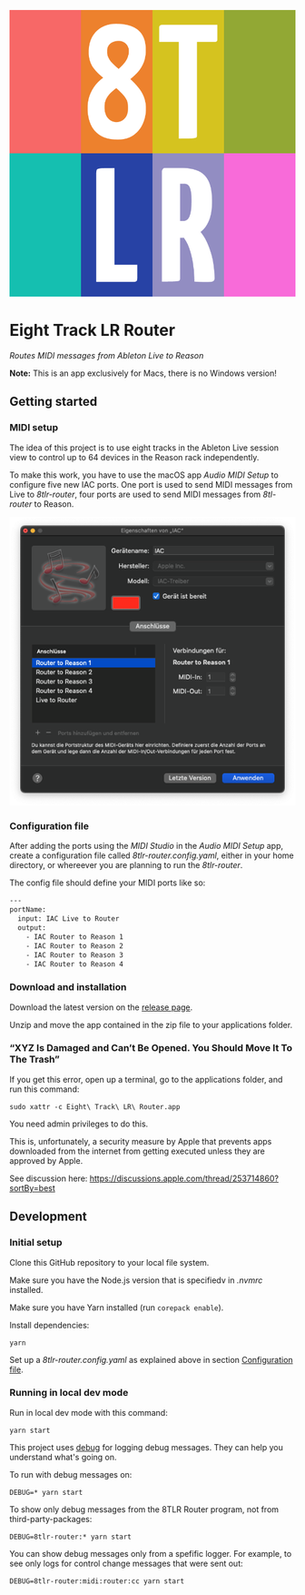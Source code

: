 ![Eight Track LR Logo](./src/images/8tlr-logo.png)

# Eight Track LR Router

_Routes MIDI messages from Ableton Live to Reason_

**Note:** This is an app exclusively for Macs, there is no Windows version!

## Getting started

### MIDI setup

The idea of this project is to use eight tracks in the Ableton Live session view to control up to 64 devices in the
Reason rack independently.

To make this work, you have to use the macOS app _Audio MIDI Setup_ to configure five new IAC ports. One port is used to
send MIDI messages from Live to _8tlr-router_, four ports are used to send MIDI messages from _8tl-router_ to Reason.

![Screenshot: MIDI Studio with MIDI ports set up](docs/midi-studio.png)

### Configuration file

After adding the ports using the _MIDI Studio_ in the _Audio MIDI Setup_ app, create a configuration file called
_8tlr-router.config.yaml_, either in your home directory, or whereever you are planning to run the _8tlr-router_.

The config file should define your MIDI ports like so:

```
---
portName:
  input: IAC Live to Router
  output:
    - IAC Router to Reason 1
    - IAC Router to Reason 2
    - IAC Router to Reason 3
    - IAC Router to Reason 4
```

### Download and installation

Download the latest version on the [release page](https://github.com/zapperment/8tlr-router-desktop/releases/).

Unzip and move the app contained in the zip file to your applications folder.

### “XYZ Is Damaged and Can’t Be Opened. You Should Move It To The Trash”

If you get this error, open up a terminal, go to the applications folder, and run this command:

```
sudo xattr -c Eight\ Track\ LR\ Router.app
```

You need admin privileges to do this.

This is, unfortunately, a security measure by Apple that prevents apps downloaded from the internet from getting
executed unless they are approved by Apple.

See discussion here: https://discussions.apple.com/thread/253714860?sortBy=best

## Development

### Initial setup

Clone this GitHub repository to your local file system.

Make sure you have the Node.js version that is specifiedv in _.nvmrc_ installed.

Make sure you have Yarn installed (run `corepack enable`).

Install dependencies:

```
yarn
```

Set up a _8tlr-router.config.yaml_ as explained above in section [Configuration file](#configuration-file).

### Running in local dev mode

Run in local dev mode with this command:

```
yarn start
```

This project uses [debug](https://www.npmjs.com/package/debug) for logging debug messages. They can help you understand
what's going on.

To run with debug messages on:

```
DEBUG=* yarn start
```

To show only debug messages from the 8TLR Router program, not from third-party-packages:

```
DEBUG=8tlr-router:* yarn start
```

You can show debug messages only from a spefific logger. For example, to see only logs for control change messages that
were sent out:

```
DEBUG=8tlr-router:midi:router:cc yarn start
```
